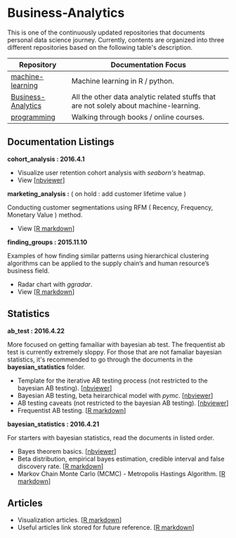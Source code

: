 # Business-Analytics

This is one of the continuously updated repositories that documents personal data science journey. Currently, contents are organized into three different repositories based on the following table's description.

| Repository | Documentation Focus |
| ---------- | ----------- |
| [machine-learning](https://github.com/ethen8181/machine-learning) | Machine learning in R / python. |
| [Business-Analytics](https://github.com/ethen8181/Business-Analytics) | All the other data analytic related stuffs that are not solely about machine-learning. |
| [programming](https://github.com/ethen8181/programming) | Walking through books / online courses. |


## Documentation Listings

**cohort_analysis : 2016.4.1**

- Visualize user retention cohort analysis with *seaborn's* heatmap.
- View [[nbviewer](http://nbviewer.jupyter.org/github/ethen8181/Business-Analytics/blob/master/cohort_analysis/cohort_analysis.ipynb)]


**marketing_analysis :**  ( on hold : add customer lifetime value )

Conducting customer segmentations using RFM ( Recency, Frequency, Monetary Value ) method.

- View [[R markdown](http://ethen8181.github.io/Business-Analytics/marketing_analysis/marketing_analysis.html)]


**finding_groups : 2015.11.10** 

Examples of how finding similar patterns using hierarchical clustering algorithms can be applied to the supply chain’s and human resource’s business field.

- Radar chart with *ggradar*.
- View [[R markdown](http://ethen8181.github.io/Business-Analytics/finding_groups/finding_groups.html)]


## Statistics

**ab_test : 2016.4.22**

More focused on getting famailiar with bayesian ab test. The frequentist ab test is currently extremely sloppy. For those that are not famaliar bayesian statistics, it's recommended to go through the documents in the **bayesian_statistics** folder.

- Template for the iterative AB testing process (not restricted to the bayesian AB testing). [[nbviewer](http://nbviewer.jupyter.org/github/ethen8181/Business-Analytics/blob/master/ab_test/template.ipynb)]
- Bayesian AB testing, beta heirarchical model with *pymc*. [[nbviewer](http://nbviewer.jupyter.org/github/ethen8181/Business-Analytics/blob/master/ab_test/bayesian_ab_test.ipynb)]
- AB testing caveats (not restricted to the bayesian AB testing). [[nbviewer](http://nbviewer.jupyter.org/github/ethen8181/Business-Analytics/blob/master/ab_test/ab_test_caveats.ipynb)]
- Frequentist AB testing. [[R markdown](http://ethen8181.github.io/Business-Analytics/ab_test/ab_test.html)]


**bayesian_statistics : 2016.4.21**

For starters with bayesian statistics, read the documents in listed order.

- Bayes theorem basics. [[nbviewer](http://nbviewer.jupyter.org/github/ethen8181/Business-Analytics/blob/master/bayesian_statistics/bayes_basics.ipynb)]
- Beta distribution, empirical bayes estimation, credible interval and false discovery rate. [[R markdown](http://ethen8181.github.io/Business-Analytics/bayesian_statistics/bayes/bayes.html)]
- Markov Chain Monte Carlo (MCMC) - Metropolis Hastings Algorithm. [[R markdown](http://ethen8181.github.io/Business-Analytics/bayesian_statistics/MCMC/MCMC.html)]


## Articles

- Visualization articles. [[R markdown](http://ethen8181.github.io/Business-Analytics/visualization/visualization.html)]
- Useful articles link stored for future reference. [[R markdown](http://ethen8181.github.io/Business-Analytics/articles/articles.html)]

